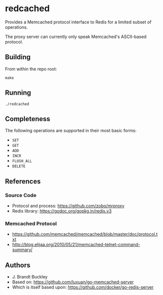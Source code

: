 # redcached

Provides a Memcached protocol interface to Redis for a limited subset of operations.

The proxy server can currently only speak Memcached's ASCII-based protocol.

## Building

From within the repo root:

    make

## Running

    ./redcached

## Completeness

The following operations are supported in their most basic forms:

- `SET`
- `GET`
- `ADD`
- `INCR`
- `FLUSH_ALL`
- `DELETE`

## References

### Source Code

- Protocol and process: https://github.com/zobo/mrproxy
- Redis library: https://godoc.org/gopkg.in/redis.v3

### Memcached Protocol

- https://github.com/memcached/memcached/blob/master/doc/protocol.txt
- http://blog.elijaa.org/2010/05/21/memcached-telnet-command-summary/

## Authors

- J. Brandt Buckley
- Based on: https://github.com/luxuan/go-memcached-server
- Which is itself based upon: https://github.com/docker/go-redis-server
